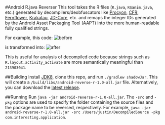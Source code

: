 #Android R.java Reverser
This tool takes the R files (`R.java`, `R$anim.java`, etc.) generated by decompilers/deobfuscators like [Procyon](https://bitbucket.org/mstrobel/procyon), [CFR](http://www.benf.org/other/cfr/), [Fernflower](https://github.com/JetBrains/intellij-community/tree/master/plugins/java-decompiler/engine), [Krakatau](https://github.com/Storyyeller/Krakatau), [JD-Core](http://jd.benow.ca/), etc. and remaps the integer IDs generated by the Android Asset Packaging Tool (AAPT) into the more human-readable fully qualified strings.

For example, this code:
![before](https://cloud.githubusercontent.com/assets/714181/7101998/5bcbdc90-e040-11e4-9cc1-4204df75ac9f.png "Before")

is transformed into:
![after](https://cloud.githubusercontent.com/assets/714181/7102006/89bf9e48-e040-11e4-9c7a-3f71578bde24.png "After")

This is useful for analysis of decompiled code because strings such as `R.layout.activity_activate` are more semantically meaningful than `213903041`.  

##Building
Install [JDK8](http://www.oracle.com/technetwork/java/javase/downloads/jdk8-downloads-2133151.html), clone this repo, and run `./gradlew shadowJar`. This will create a `/build/libs/android-reverse-r-1.0-all.jar` file.  Alternatively, you can download the [latest release](https://github.com/justingarrick/android-reverse-r/releases).

##Running
Run `java -jar android-reverse-r-1.0-all.jar`.  The `-src` and `-pkg` options are used to specify the folder containing the source files and the package name to be reversed, respectively.  For example, `java -jar android-reverse-r-1.0-all.jar -src /Users/justin/DecompiledSource -pkg com.interesting.application`.
